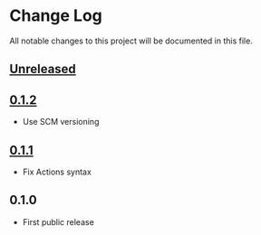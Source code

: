 # Change Log
All notable changes to this project will be documented in this file.

## [Unreleased]

## [0.1.2]
* Use SCM versioning

## [0.1.1]
* Fix Actions syntax

## 0.1.0
* First public release

[Unreleased]: https://github.com/miurahr/omegat-mdict/compare/v0.1.2...HEAD
[0.1.2]: https://github.com/miurahr/omegat-mdict/compare/v0.1.1...v0.1.2
[0.1.1]: https://github.com/miurahr/omegat-mdict/compare/v0.1.0...v0.1.1
